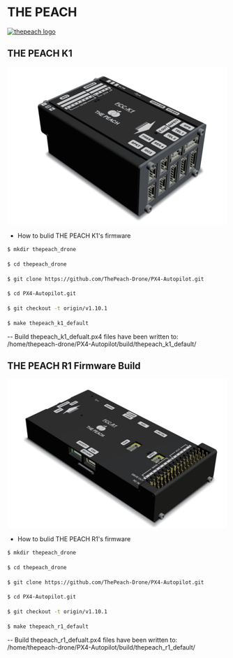 # THE PEACH
[![thepeach logo](http://gabom1.pagei.gethompy.com/data/editor/2005/ae065791211b1de95f89a5c5c9f796b7_1589185049_9675.png)](http://thepeach.kr)

## THE PEACH K1
![THEPEACH K1](./boards/thepeach/k1/THEPEACH_K1.png)
 * How to bulid THE PEACH K1's firmware
```bash
$ mkdir thepeach_drone

$ cd thepeach_drone

$ git clone https://github.com/ThePeach-Drone/PX4-Autopilot.git

$ cd PX4-Autopilot.git

$ git checkout -t origin/v1.10.1

$ make thepeach_k1_default
```
-- Build thepeach_k1_defualt.px4 files have been written to: /home/thepeach-drone/PX4-Autopilot/build/thepeach_k1_default/


## THE PEACH R1 Firmware Build
![THEPEACH R1](./boards/thepeach/r1/THEPEACH_R1.png)
 * How to bulid THE PEACH R1's firmware
```bash
$ mkdir thepeach_drone

$ cd thepeach_drone

$ git clone https://github.com/ThePeach-Drone/PX4-Autopilot.git

$ cd PX4-Autopilot.git

$ git checkout -t origin/v1.10.1

$ make thepeach_r1_default
```
-- Build thepeach_r1_defualt.px4 files have been written to: /home/thepeach-drone/PX4-Autopilot/build/thepeach_r1_default/
